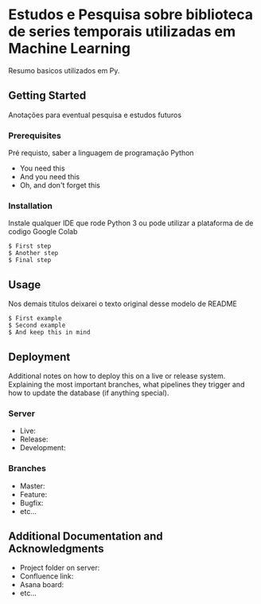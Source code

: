 # Estudos e Pesquisa sobre biblioteca de series temporais utilizadas em Machine Learning

Resumo basicos utilizados em Py.

## Getting Started

Anotações para eventual pesquisa e estudos futuros

### Prerequisites

Pré requisto, saber a linguagem de programação Python

* You need this
* And you need this
* Oh, and don't forget this

### Installation

Instale qualquer IDE que rode Python 3 ou pode utilizar a plataforma de de codigo Google Colab

```
$ First step
$ Another step
$ Final step
```

## Usage

Nos demais titulos deixarei o texto original desse modelo de README

```
$ First example
$ Second example
$ And keep this in mind
```

## Deployment

Additional notes on how to deploy this on a live or release system. Explaining the most important branches, what pipelines they trigger and how to update the database (if anything special).

### Server

* Live:
* Release:
* Development:

### Branches

* Master:
* Feature:
* Bugfix:
* etc...

## Additional Documentation and Acknowledgments

* Project folder on server:
* Confluence link:
* Asana board:
* etc...
